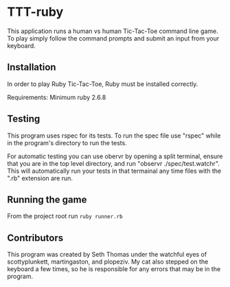# TTT-ruby

This application runs a human vs human Tic-Tac-Toe command line game. To play simply follow the command prompts and submit an input from your keyboard. 

## Installation

In order to play Ruby Tic-Tac-Toe, Ruby must be installed correctly. 

Requirements:
Minimum ruby 2.6.8


## Testing

This program uses rspec for its tests. To run the spec file use "rspec" while in the program's directory to run the tests.

For automatic testing you can use obervr by opening a split terminal, ensure that you are in the top level directory, and run "observr ./spec/test.watchr". This will automatically run your tests in that termainal any time files with the ".rb" extension are run.

## Running the game

From the project root run `ruby runner.rb`

## Contributors

This program was created by Seth Thomas under the watchful eyes of scottyplunkett, martingaston, and plopeziv. My cat also stepped on the keyboard a few times, so he is responsible for any errors that may be in the program.
